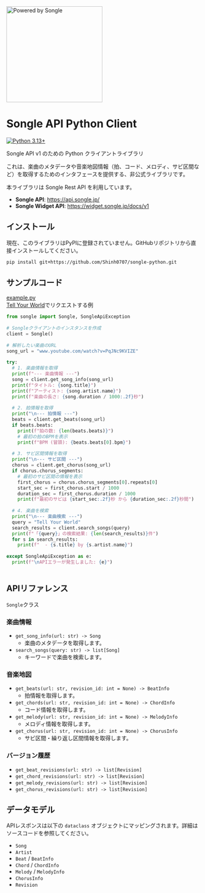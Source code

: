 <a href="https://api.songle.jp">  
  <img src="https://tutorial.songle.jp/images/logos/powered-by-songle-api.png" alt="Powered by Songle" width="250">  
</a>  
  
# Songle API Python Client  
  
[![Python 3.13+](https://img.shields.io/badge/python-3.13+-blue.svg)](https://www.python.org/downloads/)  
  
Songle API v1 のための Python クライアントライブラリ  
  
これは、楽曲のメタデータや音楽地図情報（拍、コード、メロディ、サビ区間など）を取得するためのインタフェースを提供する、非公式ライブラリです。
  
本ライブラリは Songle Rest API を利用しています。  
-   **Songle API**: https://api.songle.jp/  
-   **Songle Widget API**: https://widget.songle.jp/docs/v1   
  
## インストール  
  
現在、このライブラリはPyPIに登録されていません。GitHubリポジトリから直接インストールしてください。  
  
```bash  
pip install git+https://github.com/Shinh0707/songle-python.git  
````  
  
## サンプルコード  
[example.py](example.py)  
[Tell Your World](https://www.youtube.com/watch?v=PqJNc9KVIZE)でリクエストする例  
  
```python  
from songle import Songle, SongleApiException  
  
# Songleクライアントのインスタンスを作成  
client = Songle()  
  
# 解析したい楽曲のURL  
song_url = "www.youtube.com/watch?v=PqJNc9KVIZE"  
  
try:  
  # 1. 楽曲情報を取得  
  print(f"--- 楽曲情報 ---")  
  song = client.get_song_info(song_url)  
  print(f"タイトル: {song.title}")  
  print(f"アーティスト: {song.artist.name}")  
  print(f"楽曲の長さ: {song.duration / 1000:.2f}秒")  
  
  # 2. 拍情報を取得  
  print("\n--- 拍情報 ---")  
  beats = client.get_beats(song_url)  
  if beats.beats:  
    print(f"拍の数: {len(beats.beats)}")  
    # 最初の拍のBPMを表示  
    print(f"BPM (冒頭): {beats.beats[0].bpm}")  
  
  # 3. サビ区間情報を取得  
  print("\n--- サビ区間 ---")  
  chorus = client.get_chorus(song_url)  
  if chorus.chorus_segments:  
    # 最初のサビ区間の情報を表示  
    first_chorus = chorus.chorus_segments[0].repeats[0]  
    start_sec = first_chorus.start / 1000  
    duration_sec = first_chorus.duration / 1000  
    print(f"最初のサビは {start_sec:.2f}秒 から {duration_sec:.2f}秒間")  
  
  # 4. 楽曲を検索  
  print("\n--- 楽曲検索 ---")  
  query = "Tell Your World"  
  search_results = client.search_songs(query)  
  print(f"「{query}」の検索結果: {len(search_results)}件")  
  for s in search_results:  
    print(f"  - {s.title} by {s.artist.name}")  
  
except SongleApiException as e:  
  print(f"\nAPIエラーが発生しました: {e}")  
  
```  
  
## APIリファレンス  
  
`Songle`クラス  
  
### 楽曲情報  
  
  - `get_song_info(url: str) -> Song`  
    - 楽曲のメタデータを取得します。  
  - `search_songs(query: str) -> list[Song]`  
    - キーワードで楽曲を検索します。  
  
### 音楽地図  
  
  - `get_beats(url: str, revision_id: int = None) -> BeatInfo`  
    - 拍情報を取得します。  
  - `get_chords(url: str, revision_id: int = None) -> ChordInfo`  
    - コード情報を取得します。  
  - `get_melody(url: str, revision_id: int = None) -> MelodyInfo`  
    - メロディ情報を取得します。  
  - `get_chorus(url: str, revision_id: int = None) -> ChorusInfo`  
    - サビ区間・繰り返し区間情報を取得します。  
  
### バージョン履歴  
  
  - `get_beat_revisions(url: str) -> list[Revision]`  
  - `get_chord_revisions(url: str) -> list[Revision]`  
  - `get_melody_revisions(url: str) -> list[Revision]`  
  - `get_chorus_revisions(url: str) -> list[Revision]`  
  
## データモデル  
  
APIレスポンスは以下の `dataclass` オブジェクトにマッピングされます。詳細はソースコードを参照してください。  
  
  - `Song`  
  - `Artist`  
  - `Beat` / `BeatInfo`  
  - `Chord` / `ChordInfo`  
  - `Melody` / `MelodyInfo`  
  - `ChorusInfo`  
  - `Revision`  